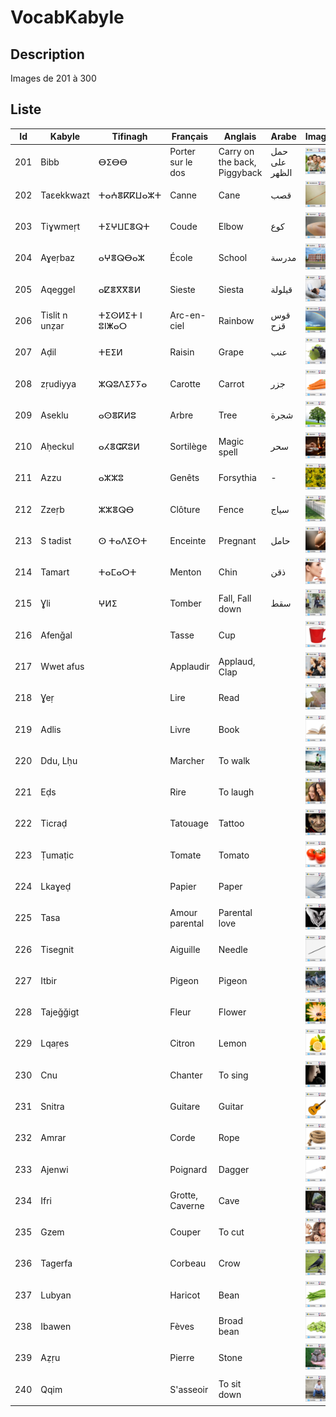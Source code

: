 # VocabKabyle
## Description

Images de 201 à 300

## Liste
| Id  | Kabyle         | Tifinagh       | Français          | Anglais                      | Arabe         | Image               |
|-----|----------------|----------------|-------------------|------------------------------|---------------|---------------------|
| 201 | Bibb           | ⴱⵉⴱⴱ          | Porter sur le dos | Carry on the back, Piggyback | حمل على الظهر | ![Image201][Img201] |
| 202 | Taεekkwazt     | ⵜⴰⵄⴻⴽⴽⵡⴰⵣⵜ     | Canne             | Cane                         | قصب           | ![Image202][Img202] |
| 203 | Tiɣwmeṛt       | ⵜⵉⵖⵡⵎⴻⵕⵜ       | Coude             | Elbow                        | كوع           | ![Image203][Img203] |
| 204 | Aɣeṛbaz        | ⴰⵖⴻⵕⴱⴰⵣ       | École             | School                       | مدرسة         | ![Image204][Img204] |
| 205 | Aqeggel        | ⴰⵇⴻⴳⴳⴻⵍ        | Sieste            | Siesta                       | قيلولة        | ![Image205][Img205] |
| 206 | Tislit n unẓar | ⵜⵉⵙⵍⵉⵜ ⵏ ⵓⵏⵥⴰⵔ  | Arc-en-ciel       | Rainbow                      | قوس قزح       | ![Image206][Img206] |
| 207 | Aḍil           | ⵜⴹⵉⵍ           | Raisin            | Grape                        | عنب           | ![Image207][Img207] |
| 208 | zṛudiyya       | ⵣⵕⵓⴷⵉⵢⵢⴰ      | Carotte           | Carrot                       | جزر           | ![Image208][Img208] |
| 209 | Aseklu         | ⴰⵙⴻⴽⵍⵓ         | Arbre             | Tree                         | شجرة          | ![Image209][Img209] |
| 210 | Aḥeckul        | ⴰⵃⴻⵛⴽⵓⵍ        | Sortilège         | Magic spell                  | سحر           | ![Image210][Img210] |
| 211 | Azzu           | ⴰⵣⵣⵓ          | Genêts            | Forsythia                    | -             | ![Image211][Img211] |
| 212 | Zzeṛb          | ⵣⵣⴻⵕⴱ        | Clôture           | Fence                        | سياج          | ![Image212][Img212] |
| 213 | S tadist       | ⵙ ⵜⴰⴷⵉⵙⵜ      | Enceinte          | Pregnant                     | حامل          | ![Image213][Img213] |
| 214 | Tamart         | ⵜⴰⵎⴰⵔⵜ         | Menton            | Chin                         | ذقن           | ![Image214][Img214] |
| 215 | Ɣli            | ⵖⵍⵉ            | Tomber            | Fall, Fall down              | سقط           | ![Image215][Img215] |
| 216 | Afenǧal        |                | Tasse             | Cup                          |               | ![Image216][Img216] |
| 217 | Wwet afus      |                | Applaudir         | Applaud, Clap                |               | ![Image217][Img217] |
| 218 | Ɣeṛ            |                | Lire              | Read                         |               | ![Image218][Img218] |
| 219 | Adlis          |                | Livre             | Book                         |               | ![Image219][Img219] |
| 220 | Ddu, Lḥu       |                | Marcher           | To walk                      |               | ![Image220][Img220] |
| 221 | Eḍs            |                | Rire              | To laugh                     |               | ![Image221][Img221] |
| 222 | Ticraḍ         |                | Tatouage          | Tattoo                       |               | ![Image222][Img222] |
| 223 | Ṭumaṭic        |                | Tomate            | Tomato                       |               | ![Image223][Img223] |
| 224 | Lkaɣeḍ         |                | Papier            | Paper                        |               | ![Image224][Img224] |
| 225 | Tasa           |                | Amour parental    | Parental love                |               | ![Image225][Img225] |
| 226 | Tisegnit       |                | Aiguille          | Needle                       |               | ![Image226][Img226] |
| 227 | Itbir          |                | Pigeon            | Pigeon                       |               | ![Image227][Img227] |
| 228 | Tajeǧǧigt      |                | Fleur             | Flower                       |               | ![Image228][Img228] |
| 229 | Lqaṛes         |                | Citron            | Lemon                        |               | ![Image229][Img229] |
| 230 | Cnu            |                | Chanter           | To sing                      |               | ![Image230][Img230] |
| 231 | Snitra         |                | Guitare           | Guitar                       |               | ![Image231][Img231] |
| 232 | Amrar          |                | Corde             | Rope                         |               | ![Image232][Img232] |
| 233 | Ajenwi         |                | Poignard          | Dagger                       |               | ![Image233][Img233] |
| 234 | Ifri           |                | Grotte, Caverne   | Cave                         |               | ![Image234][Img234] |
| 235 | Gzem           |                | Couper            | To cut                       |               | ![Image235][Img235] |
| 236 | Tagerfa        |                | Corbeau           | Crow                         |               | ![Image236][Img236] |
| 237 | Lubyan         |                | Haricot           | Bean                         |               | ![Image237][Img237] |
| 238 | Ibawen         |                | Fèves             | Broad bean                   |               | ![Image238][Img238] |
| 239 | Aẓṛu           |                | Pierre            | Stone                        |               | ![Image239][Img239] |
| 240 | Qqim           |                | S'asseoir         | To sit down                  |               | ![Image240][Img240] |






[Img201]:https://raw.githubusercontent.com/VocabKabyle/VocabKabyle/master/Type_1/images/201.png
[Img202]:https://raw.githubusercontent.com/VocabKabyle/VocabKabyle/master/Type_1/images/202.png
[Img203]:https://raw.githubusercontent.com/VocabKabyle/VocabKabyle/master/Type_1/images/203.png
[Img204]:https://raw.githubusercontent.com/VocabKabyle/VocabKabyle/master/Type_1/images/204.png
[Img205]:https://raw.githubusercontent.com/VocabKabyle/VocabKabyle/master/Type_1/images/205.png
[Img206]:https://raw.githubusercontent.com/VocabKabyle/VocabKabyle/master/Type_1/images/206.png
[Img207]:https://raw.githubusercontent.com/VocabKabyle/VocabKabyle/master/Type_1/images/207.png
[Img208]:https://raw.githubusercontent.com/VocabKabyle/VocabKabyle/master/Type_1/images/208.png
[Img209]:https://raw.githubusercontent.com/VocabKabyle/VocabKabyle/master/Type_1/images/209.png
[Img210]:https://raw.githubusercontent.com/VocabKabyle/VocabKabyle/master/Type_1/images/210.png
[Img211]:https://raw.githubusercontent.com/VocabKabyle/VocabKabyle/master/Type_1/images/211.png
[Img212]:https://raw.githubusercontent.com/VocabKabyle/VocabKabyle/master/Type_1/images/212.png
[Img213]:https://raw.githubusercontent.com/VocabKabyle/VocabKabyle/master/Type_1/images/213.png
[Img214]:https://raw.githubusercontent.com/VocabKabyle/VocabKabyle/master/Type_1/images/214.png
[Img215]:https://raw.githubusercontent.com/VocabKabyle/VocabKabyle/master/Type_1/images/215.png
[Img216]:https://raw.githubusercontent.com/VocabKabyle/VocabKabyle/master/Type_1/images/216.png
[Img217]:https://raw.githubusercontent.com/VocabKabyle/VocabKabyle/master/Type_1/images/217.png
[Img218]:https://raw.githubusercontent.com/VocabKabyle/VocabKabyle/master/Type_1/images/218.png
[Img219]:https://raw.githubusercontent.com/VocabKabyle/VocabKabyle/master/Type_1/images/219.png
[Img220]:https://raw.githubusercontent.com/VocabKabyle/VocabKabyle/master/Type_1/images/220.png
[Img221]:https://raw.githubusercontent.com/VocabKabyle/VocabKabyle/master/Type_1/images/221.png
[Img222]:https://raw.githubusercontent.com/VocabKabyle/VocabKabyle/master/Type_1/images/222.png
[Img223]:https://raw.githubusercontent.com/VocabKabyle/VocabKabyle/master/Type_1/images/223.png
[Img224]:https://raw.githubusercontent.com/VocabKabyle/VocabKabyle/master/Type_1/images/224.png
[Img225]:https://raw.githubusercontent.com/VocabKabyle/VocabKabyle/master/Type_1/images/225.png
[Img226]:https://raw.githubusercontent.com/VocabKabyle/VocabKabyle/master/Type_1/images/226.png
[Img227]:https://raw.githubusercontent.com/VocabKabyle/VocabKabyle/master/Type_1/images/227.png
[Img228]:https://raw.githubusercontent.com/VocabKabyle/VocabKabyle/master/Type_1/images/228.png
[Img229]:https://raw.githubusercontent.com/VocabKabyle/VocabKabyle/master/Type_1/images/229.png
[Img230]:https://raw.githubusercontent.com/VocabKabyle/VocabKabyle/master/Type_1/images/230.png
[Img231]:https://raw.githubusercontent.com/VocabKabyle/VocabKabyle/master/Type_1/images/231.png
[Img232]:https://raw.githubusercontent.com/VocabKabyle/VocabKabyle/master/Type_1/images/232.png
[Img233]:https://raw.githubusercontent.com/VocabKabyle/VocabKabyle/master/Type_1/images/233.png
[Img234]:https://raw.githubusercontent.com/VocabKabyle/VocabKabyle/master/Type_1/images/234.png
[Img235]:https://raw.githubusercontent.com/VocabKabyle/VocabKabyle/master/Type_1/images/235.png
[Img236]:https://raw.githubusercontent.com/VocabKabyle/VocabKabyle/master/Type_1/images/236.png
[Img237]:https://raw.githubusercontent.com/VocabKabyle/VocabKabyle/master/Type_1/images/237.png
[Img238]:https://raw.githubusercontent.com/VocabKabyle/VocabKabyle/master/Type_1/images/238.png
[Img239]:https://raw.githubusercontent.com/VocabKabyle/VocabKabyle/master/Type_1/images/239.png
[Img240]:https://raw.githubusercontent.com/VocabKabyle/VocabKabyle/master/Type_1/images/240.png
